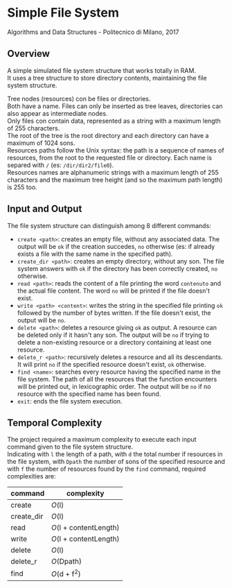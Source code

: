 # Simple File System

Algorithms and Data Structures - Politecnico di Milano, 2017

## Overview

A simple simulated file system structure that works totally in RAM.  
It uses a tree structure to store directory contents, maintaining the file system structure.  
    
Tree nodes (resources) con be files or directories.  
Both have a name. Files can only be inserted as tree leaves, directories can also appear as intermediate nodes.  
Only files con contain data, represented as a string with a maximum length of 255 characters.  
The root of the tree is the root directory and each directory can have a maximum of 1024 sons.  
Resources paths follow the Unix syntax: the path is a sequence of names of resources, from the root to the requested file or directory. Each name is separed with `/` (es: `/dir/dir2/file0`).  
Resources names are alphanumeric strings with a maximum length of 255 characters and the maximum tree height (and so the maximum path length) is 255 too.

## Input and Output
The file system structure can distinguish among 8 different commands:
- `create <path>`: creates an empty file, without any associated data. The output will be `ok` if the creation succedes, `no` otherwise (es: if already exists a file with the same name in the specified path).
- `create_dir <path>`: creates an empty directory, without any son. The file system answers with `ok` if the directory has been correctly created, `no` otherwise.
- `read <path>`: reads the content of a file printing the word `contenuto` and the actual file content. The word `no` will be printed if the file doesn't exist.
- `write <path> <content>`: writes the string in the specified file printing `ok` followed by the number of bytes written. If the file doesn't exist, the output will be `no`.
- `delete <path>`: deletes a resource giving `ok` as output. A resource can be deleted only if it hasn't any son. The output will be `no` if trying to delete a non-existing resource or a directory containing at least one resource.
- `delete_r <path>`: recursively deletes a resource and all its descendants. It will print `no` if the specified resource doesn't exist, `ok` otherwise.
- `find <name>`: searches every resource having the specified name in the file system. The path of all the resources that the function encounters will be printed out, in lexicographic order. The output will be `no` if no resource with the specified name has been found.
- `exit`: ends the file system execution.

## Temporal Complexity
The project required a maximum complexity to execute each input command given to the file system structure.  
Indicating with `l` the length of a path, with `d` the total number if resources in the file system, with `Dpath` the number of sons of the specified resource and with `f` the number of resources found by the `find` command, required complexities are:  

|   command  |       complexity        |  
|------------|-------------------------|
| create     |  *O*(l)                 |
| create_dir |  *O*(l)                 |
| read       |  *O*(l + contentLength) |
| write      |  *O*(l + contentLength) |
| delete     |  *O*(l)                 |
| delete_r   |  *O*(Dpath)             |
| find       |  *O*(d + f<sup>2</sup>) |
  
